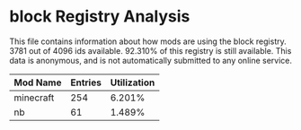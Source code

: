 # block Registry Analysis

This file contains information about how mods are using the block registry. 3781
out of 4096 ids available. 92.310% of this registry is still available. This
data is anonymous, and is not automatically submitted to any online service.


| Mod Name  | Entries | Utilization |
|-----------|---------|-------------|
| minecraft | 254     | 6.201%      |
| nb        | 61      | 1.489%      |
